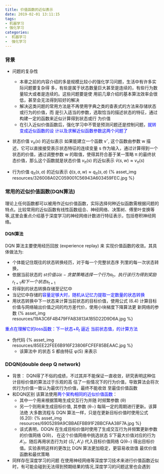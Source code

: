 ```yaml
---
title: 价值函数的近似表示
date: 2019-02-01 13:11:15
tags: 
- 机器学习
- 强化学习
categories: 
-  机器学习
-  强化学习
---
```


### 背景
- 问题的复杂性
  - 本章之前的内容介绍的多是规模比较小的强化学习问题，生活中有许多实际问题要复杂得 多，有些是属于状态数量巨大甚至是连续的，有些行为数量较大或者是连续的。这些问题要是使 用前几章介绍的基本算法效率会很低，甚至会无法得到较好的解决
  - 解决这类问题的常用方法是不再使用字典之类的查表式的方法来存储状态或行为的价值，而 是引入适当的参数，选取恰当的描述状态的特征，通过构建一定的函数来近似计算得到状态或行 为价值
  - 在引入近似价值函数后，强化学习中不管是预测问题还是控制问题，<font color='blue'>就转变成近似函数的设 计以及求解近似函数参数这两个问题了</font>
  
- 状态价值 $v_π(s)$ 的近似表示
  如果能建立一个函数 vˆ, 这个函数由参数 w 描述，它可以直接接受表示状态特征的连续变量 s 作为输入，通过计算得到一个状态的价值，通过调整参数 w 的取值，使得其符合基于某一策略 π 的最终状态价值，那么这个函数就是状态价值 $v_π(s)$ 的近似表示
  $\hat v{(s,w)} ≈ v_π(s)$

- 行为价值 $q_π(s,a)$ 的近似表示
  $\hat q(s,a,w) ≈ q_π(s,a)$
{% asset_img resources/326008A02C059001C56943A603459FEC.jpg %}


### 常用的近似价值函数(DQN算法)
理论上任何函数都可以被用作近似价值函数，实际选择何种近似函数需根据问题的特点。比较常用的近似函数有线性函数组合、神经网络、决策树、傅里叶变换等等,这里会重点介绍基于深度学习的神经网络计数进行特征表示，包括卷积神经网络。

#### DQN算法
DQN 算法主要使用经历回放 (experience replay) 来 实现价值函数的收敛。其具体做法为:
- 个体能记住既往的状态转换经历，对于每一个完整状态序 列里的每一次状态转换，
- 依据当前状态的 $st 价值以 ε-贪婪策略选择一个行为 a_t，执行该行为得 到奖励 r_{t+1} 和下一个状态 s_{t+1}$
- 将得到的状态转换存储至记忆中
- 当记忆中存储的<font color='blue'>容量足够大时，随机从记忆力提取一定数量的状态转换</font>
- 用状态转换中下一状态来计算当前状态的目标价值，使用公式 (6.4) 计算目标价值与网络输出价值之间的均方差代价，使用小块梯度下降算法更 新网络的参数
{% asset_img resources/19A3C6F4B479FFAB3813A1B5D22D9D6A.jpg %}

<font color='blue'>重点在理解它的loss函数：下一状态+$R_t$ 逼近 当前状态值，的计算方法</font>

- 伪代码
{% asset_img resources/85EE22FEE6B916F23806FCFEF85BEAAC.jpg %}
  - 该算法中 的状态 S 都由特征 φ(S) 来表示
  

### DDQN(double deep Q network)
- 背景：
  DQN得了不俗的成绩，不过其并不能保证一直收敛，研究表明这种估计目标价值的算法过于乐观的高 估了一些情况下的行为价值，导致算法会将次优行为价值一致认为最优行为价值，最终不能收敛 至最佳价值函数
- 和DQN区别
  该算法使用<font color='blue'>两个架构相同的近似价值函数</font>：
  - 其中一个用来根据策略生成交互行为并随 时频繁参数 (θ)
  - 另一个则用来生成目标价值, 其参数 (θ−) 每隔一定的周期进行更新。该算法绝 大多数流程与 DQN 算法一样，只是在更新目标价值时使用公式 (6.20):
  {% asset_img resources/6905289A9CBBAEFBB91F2BBCFAA38F7A.jpg %}
  - 该式表明，DDQN 在生成目标价值时使用了生成交互行为并频繁更新参数的价值网络 Q(θ)， 在这个价值网络中挑选状态 S′下最大价值对应的行为 $A′_t$，随后再用状态行为对 $(S_t′, A′_t)$ 代入目标价值网络 Q(θ−) 得出目标价值。实验表明这样的更改比 DQN 算法更加稳定，更容易收敛值 最优价值函数和最优策略
- 同样存在深度学习的问题
  在使用神经网络等深度学习技术来进行价值函数近似时，有可能会碰到无法得到预期结果的情况,深度学习的问题这里也会遇到